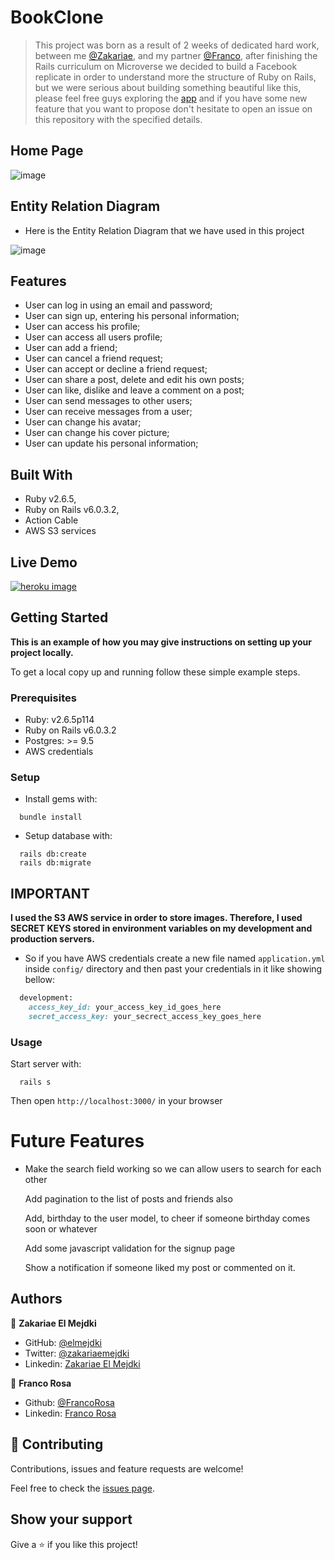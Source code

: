 # BookClone

> This project was born as a result of 2 weeks of dedicated hard work, between me [@Zakariae](https://www.linkedin.com/in/zakariaeelmejdki/), and my partner [@Franco](https://www.linkedin.com/in/franco-rosa-79972119b/), after finishing the Rails curriculum on Microverse we decided to build a Facebook replicate in order to understand more the structure of Ruby on Rails, but we were serious about building something beautiful like this, please feel free guys exploring the [app](https://book-clone.herokuapp.com/) and if you have some new feature that you want to propose don't hesitate to open an issue on this repository with the specified details.

## Home Page

![image](https://user-images.githubusercontent.com/34653764/85905868-8c36c100-b804-11ea-8e4b-32a7e307d451.png)



## Entity Relation Diagram

- Here is the Entity Relation Diagram that we have used in this project

![image](https://user-images.githubusercontent.com/34653764/85909879-f2771000-b813-11ea-909e-22b4a2dafe19.png)


## Features
- User can log in using an email and password;
- User can sign up, entering his personal information;
- User can access his profile;
- User can access all users profile;
- User can add a friend;
- User can cancel a friend request;
- User can accept or decline a friend request;
- User can share a post, delete and edit his own posts;
- User can like, dislike and leave a comment on a post;
- User can send messages to other users;
- User can receive messages from a user;
- User can change his avatar;
- User can change his cover picture;
- User can update his personal information;

## Built With

- Ruby v2.6.5,
- Ruby on Rails v6.0.3.2,
- Action Cable
- AWS S3 services

## Live Demo

[![heroku image](https://user-images.githubusercontent.com/34653764/84539874-2fa7b200-acec-11ea-845d-850aeebf2b27.png)](https://book-clone.herokuapp.com/)


## Getting Started

**This is an example of how you may give instructions on setting up your project locally.**

To get a local copy up and running follow these simple example steps.

### Prerequisites

- Ruby: v2.6.5p114
- Ruby on Rails v6.0.3.2
- Postgres: >= 9.5
- AWS credentials

### Setup

- Install gems with:

```
  bundle install
```

- Setup database with:

```
  rails db:create
  rails db:migrate
```

## IMPORTANT

**I used the S3 AWS service in order to store images. Therefore, I used SECRET KEYS stored in environment variables on my development and production servers.**

- So if you have AWS credentials create a new file named `application.yml` inside `config/` directory and then past your credentials in it like showing bellow:

```ruby
  development:
    access_key_id: your_access_key_id_goes_here
    secret_access_key: your_secrect_access_key_goes_here
```

### Usage
Start server with:

```
  rails s
```

Then open `http://localhost:3000/` in your browser

# Future Features

- Make the search field working so we can allow users to search for each other

  Add pagination to the list of posts and friends also 

  Add, birthday to the user model, to cheer if someone birthday comes soon or whatever

  Add some javascript validation for the signup page

  Show a notification if someone liked my post or commented on it.

## Authors

👤 **Zakariae El Mejdki**

- GitHub: [@elmejdki](https://github.com/elmejdki)
- Twitter: [@zakariaemejdki](https://twitter.com/zakariaemejdki)
- Linkedin: [Zakariae El Mejdki](https://www.linkedin.com/in/zakariaeelmejdki/)

👤 **Franco Rosa**

- Github: [@FrancoRosa](https://github.com/FrancoRosa)
- Linkedin: [Franco Rosa](https://www.linkedin.com/in/franco-rosa-79972119b/)

## 🤝 Contributing

Contributions, issues and feature requests are welcome!

Feel free to check the [issues page](https://github.com/elmejdki/bookclone/issues).

## Show your support

Give a ⭐️ if you like this project!
